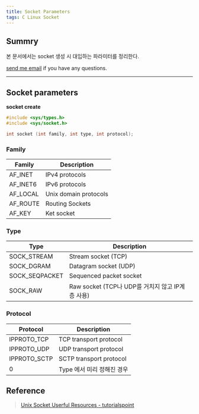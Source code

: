 ```yaml
---
title: Socket Parameters
tags: C Linux Socket
---
```


## Summry  

본 문서에서는 socket 생성 시 대입하는 파라미터를 정리한다.  

[send me email](mailto:jewel7492@gmail.com) if you have any questions.

<!--more-->

---

## Socket parameters

**socket create**  
```c
#include <sys/types.h>
#include <sys/socket.h>

int socket (int family, int type, int protocol);
```

### Family

|Family|Description|
|------|-----------|
|AF_INET|IPv4 protocols|
|AF_INET6|IPv6 protocols|
|AF_LOCAL|Unix domain protocols|
|AF_ROUTE|Routing Sockets|
|AF_KEY|Ket socket|

### Type

|Type|Description|
|----|-----------|
|SOCK_STREAM|Stream socket (TCP)|
|SOCK_DGRAM|Datagram socket (UDP)|
|SOCK_SEQPACKET|Sequenced packet socket |
|SOCK_RAW|Raw socket (TCP나 UDP를 거치지 않고 IP계층 사용)|

### Protocol

|Protocol|Description|
|--------|-----------|
|IPPROTO_TCP|TCP transport protocol|
|IPPROTO_UDP|UDP transport protocol|
|IPPROTO_SCTP|SCTP transport protocol|
|0|Type 에서 미리 정해진 경우|

## Reference

> [Unix Socket Userful Resources - tutorialspoint](https://www.tutorialspoint.com/unix_sockets/socket_core_functions.htm)  
